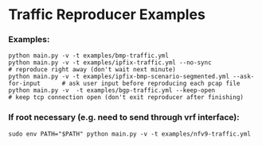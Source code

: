 # Traffic Reproducer Examples

### Examples:
```
python main.py -v -t examples/bmp-traffic.yml
python main.py -v -t examples/ipfix-traffic.yml --no-sync                           # reproduce right away (don't wait next minute)
python main.py -v -t examples/ipfix-bmp-scenario-segmented.yml --ask-for-input      # ask user input before reproducing each pcap file
python main.py -v  -t examples/bgp-traffic.yml --keep-open                          # keep tcp connection open (don't exit reproducer after finishing)
```

### If root necessary (e.g. need to send through vrf interface):

```
sudo env PATH="$PATH" python main.py -v -t examples/nfv9-traffic.yml
```
